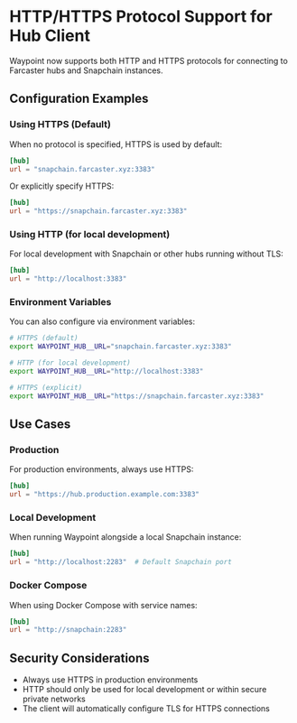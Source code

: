 # HTTP/HTTPS Protocol Support for Hub Client

Waypoint now supports both HTTP and HTTPS protocols for connecting to Farcaster hubs and Snapchain instances.

## Configuration Examples

### Using HTTPS (Default)
When no protocol is specified, HTTPS is used by default:
```toml
[hub]
url = "snapchain.farcaster.xyz:3383"
```

Or explicitly specify HTTPS:
```toml
[hub]
url = "https://snapchain.farcaster.xyz:3383"
```

### Using HTTP (for local development)
For local development with Snapchain or other hubs running without TLS:
```toml
[hub]
url = "http://localhost:3383"
```

### Environment Variables
You can also configure via environment variables:
```bash
# HTTPS (default)
export WAYPOINT_HUB__URL="snapchain.farcaster.xyz:3383"

# HTTP (for local development)
export WAYPOINT_HUB__URL="http://localhost:3383"

# HTTPS (explicit)
export WAYPOINT_HUB__URL="https://snapchain.farcaster.xyz:3383"
```

## Use Cases

### Production
For production environments, always use HTTPS:
```toml
[hub]
url = "https://hub.production.example.com:3383"
```

### Local Development
When running Waypoint alongside a local Snapchain instance:
```toml
[hub]
url = "http://localhost:2283"  # Default Snapchain port
```

### Docker Compose
When using Docker Compose with service names:
```toml
[hub]
url = "http://snapchain:2283"
```

## Security Considerations
- Always use HTTPS in production environments
- HTTP should only be used for local development or within secure private networks
- The client will automatically configure TLS for HTTPS connections